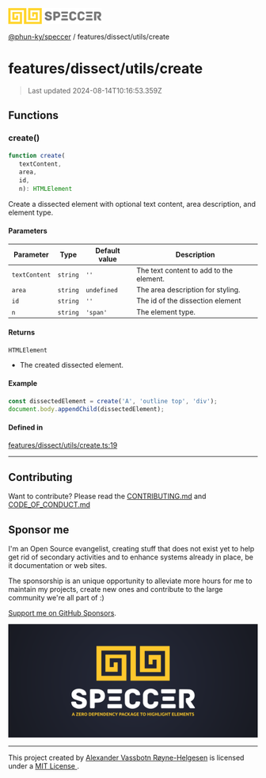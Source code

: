 <img alt="SPECCER logo" src="https://raw.githubusercontent.com/phun-ky/speccer/main/public/logo-speccer-horizontal-colored-package.svg?raw=true" style="max-height:32px;"/>

[@phun-ky/speccer](../../../README.md) / features/dissect/utils/create

# features/dissect/utils/create

> Last updated 2024-08-14T10:16:53.359Z

## Functions

### create()

```ts
function create(
   textContent, 
   area, 
   id, 
   n): HTMLElement
```

Create a dissected element with optional text content, area description, and element type.

#### Parameters

| Parameter | Type | Default value | Description |
| ------ | ------ | ------ | ------ |
| `textContent` | `string` | `''` | The text content to add to the element. |
| `area` | `string` | `undefined` | The area description for styling. |
| `id` | `string` | `''` | The id of the dissection element |
| `n` | `string` | `'span'` | The element type. |

#### Returns

`HTMLElement`

- The created dissected element.

#### Example

```ts
const dissectedElement = create('A', 'outline top', 'div');
document.body.appendChild(dissectedElement);
```

#### Defined in

[features/dissect/utils/create.ts:19](https://github.com/phun-ky/speccer/blob/main/src/features/dissect/utils/create.ts#L19)

***

## Contributing

Want to contribute? Please read the [CONTRIBUTING.md](https://github.com/phun-ky/speccer/blob/main/CONTRIBUTING.md) and [CODE_OF_CONDUCT.md](https://github.com/phun-ky/speccer/blob/main/CODE_OF_CONDUCT.md)

## Sponsor me

I'm an Open Source evangelist, creating stuff that does not exist yet to help get rid of secondary activities and to enhance systems already in place, be it documentation or web sites.

The sponsorship is an unique opportunity to alleviate more hours for me to maintain my projects, create new ones and contribute to the large community we're all part of :)

[Support me on GitHub Sponsors](https://github.com/sponsors/phun-ky).

![Speccer banner, with logo and slogan: A zero dependency package to highlight elements](https://github.com/phun-ky/speccer/blob/main/public/speccer-banner.png?raw=true)

***
<p class="ph">
  This project created by
  <a rel="noopener noreferrer" target="_blank" class="ph" href="http://phun-ky.net" property="cc:attributionName">
    Alexander Vassbotn Røyne-Helgesen</a>
  is licensed under a
  <a rel="noopener noreferrer" target="_blank" class="ph" href="https://choosealicense.com/licenses/mit/">
    MIT License </a>.
</p>
